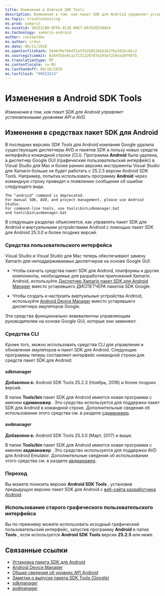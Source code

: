 ```yaml
---
title: Изменения в Android SDK Tools
description: Изменения в том, как пакет SDK для Android управляет установленными уровнями API и AVD.
ms.topic: troubleshooting
ms.prod: xamarin
ms.assetid: 5AC61C00-0FF6-4C2D-80E7-D67A3EE30A5A
ms.technology: xamarin-android
author: conceptdev
ms.author: crdun
ms.date: 06/21/2018
ms.openlocfilehash: 5446f8e7bbdf2a5f625852bb61637be392bc6bc2
ms.sourcegitcommit: 6264fb540ca1f131328707e295e7259cb10f95fb
ms.translationtype: MT
ms.contentlocale: ru-RU
ms.lasthandoff: 08/16/2019
ms.locfileid: "69523213"
---
```

# <a name="changes-to-the-android-sdk-tooling"></a>Изменения в Android SDK Tools

_Изменения в том, как пакет SDK для Android управляет установленными уровнями API и AVD._

## <a name="changes-to-android-sdk-tooling"></a>Изменения в средствах пакет SDK для Android

В последних версиях SDK Tools для Android компания Google удалила существующие диспетчеры AVD и пакетов SDK в пользу новых средств интерфейса командной строки (CLI). Программа **Android** была удалена, а диспетчер Google GUI (графический пользовательский интерфейс) в Visual Studio для Mac и более ранних версиях инструменты Visual Studio для Xamarin больше не будет работать с 25.2.5 версии Android SDK Tools. Например, попытка использовать программу **Android** через командную строку приведет к появлению сообщения об ошибке следующего вида:

```shell
The "android" command is deprecated.
For manual SDK, AVD, and project management, please use Android Studio.
For command-line tools, use tools\bin\sdkmanager.bat
and tools\bin\avdmanager.bat
```

В следующих разделах объясняется, как управлять пакет SDK для Android и виртуальными устройствами Android с помощью пакет SDK для Android 25.3.0 и более поздних версий.

### <a name="ui-tools"></a>Средства пользовательского интерфейса

Visual Studio и Visual Studio для Mac теперь обеспечивают замену Xamarin для неподдерживаемых диспетчеров на основе Google GUI:

- Чтобы скачать средства пакет SDK для Android, платформы и другие компоненты, необходимые для разработки приложений Xamarin. Android, используйте [Диспетчер Xamarin пакет SDK для Android Manager](~/android/get-started/installation/android-sdk.md) вместо устаревшего ДИСПЕТЧЕРА пакетов SDK Google.

- Чтобы создать и настроить виртуальные устройства Android, используйте [Android Device Manager](~/android/get-started/installation/android-emulator/device-manager.md) вместо устаревшего диспетчера эмуляторов Google.

Эти средства функционально эквивалентны управляющим руководителям на основе Google GUI, которые они заменяют.

### <a name="cli-tools"></a>Средства CLI

Кроме того, можно использовать средства CLI для управления и обновления эмуляторов и пакет SDK для Android. Следующие программы теперь составляют интерфейс командной строки для средств пакет SDK для Android:

#### <a name="sdkmanager"></a>sdkmanager

**Добавлено в:** Android SDK Tools 25.2.3 (Ноябрь, 2016) и более поздних версий.

В папке **Tools/bin** пакет SDK для Android имеется новая программа с именем **сдкманажер** . Это средство используется для поддержки пакет SDK для Android в командной строке. Дополнительные сведения об использовании этого средства см. в разделе [сдкманажер](https://developer.android.com/studio/command-line/sdkmanager.html).

#### <a name="avdmanager"></a>avdmanager

**Добавлено в:** Android SDK Tools 25.3.0 (Март, 2017) и выше.

В папке **Tools/bin** пакет SDK для Android имеется новая программа с именем **авдманажер** . Это средство используется для поддержки AVD для Android Emulator. Дополнительные сведения об использовании этого средства см. в разделе [авдманажер](https://developer.android.com/studio/command-line/avdmanager.html).

### <a name="downgrading"></a>Переход

Вы можете понизить версию **Android SDK Tools** , установив предыдущую версию пакет SDK для Android с [веб-сайта разработчика Android](https://developer.android.com/studio/index.html).

### <a name="using-the-old-gui"></a>Использование старого графического пользовательского интерфейса

Вы по-прежнему можете использовать исходный графический пользовательский интерфейс, запустив программу **Android** в папке **Tools** , если используется **Android SDK Tools** версии **25.2.5** или ниже.


## <a name="related-links"></a>Связанные ссылки

- [Установка пакета SDK для Android](~/android/get-started/installation/android-sdk.md)
- [Android Device Manager](~/android/get-started/installation/android-emulator/device-manager.md)
- [Общие сведения об уровнях API Android](~/android/app-fundamentals/android-api-levels.md)
- [Заметки о выпуске пакета SDK Tools (Google)](https://developer.android.com/studio/releases/sdk-tools.html)
- [sdkmanager](https://developer.android.com/studio/command-line/sdkmanager.html)
- [avdmanager](https://developer.android.com/studio/command-line/avdmanager.html)
